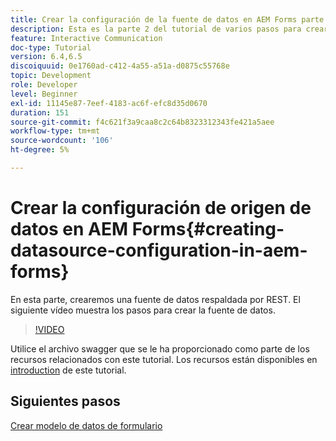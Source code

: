 ```yaml
---
title: Crear la configuración de la fuente de datos en AEM Forms parte 2
description: Esta es la parte 2 del tutorial de varios pasos para crear su primer documento de comunicaciones interactivas. En esta parte, crearemos una fuente de datos respaldada por REST.  El siguiente vídeo muestra los pasos para crear la fuente de datos.
feature: Interactive Communication
doc-type: Tutorial
version: 6.4,6.5
discoiquuid: 0e1760ad-c412-4a55-a51a-d0875c55768e
topic: Development
role: Developer
level: Beginner
exl-id: 11145e87-7eef-4183-ac6f-efc8d35d0670
duration: 151
source-git-commit: f4c621f3a9caa8c2c64b8323312343fe421a5aee
workflow-type: tm+mt
source-wordcount: '106'
ht-degree: 5%

---
```


# Crear la configuración de origen de datos en AEM Forms{#creating-datasource-configuration-in-aem-forms}

En esta parte, crearemos una fuente de datos respaldada por REST.  El siguiente vídeo muestra los pasos para crear la fuente de datos.

>[!VIDEO](https://video.tv.adobe.com/v/22344?quality=12&learn=on)

Utilice el archivo swagger que se le ha proporcionado como parte de los recursos relacionados con este tutorial. Los recursos están disponibles en [introduction](introduction.md) de este tutorial.

## Siguientes pasos

[Crear modelo de datos de formulario](./partthree.md)
